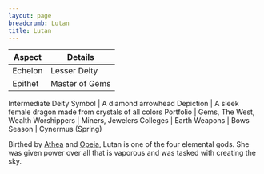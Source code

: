 ```yaml
---
layout: page
breadcrumb: Lutan
title: Lutan
---
```


Aspect | Details
--- | ---
Echelon | Lesser Deity
Epithet | Master of Gems
Intermediate Deity
Symbol | A diamond arrowhead
Depiction | A sleek female dragon made from crystals of all colors
Portfolio | Gems, The West, Wealth
Worshippers | Miners, Jewelers
Colleges | Earth
Weapons | Bows
Season | Cynermus (Spring)

Birthed by [Athea](athea) and [Opeia](opeia), Lutan is one of the four elemental gods.  She was given power over all that is vaporous and was tasked with creating the sky.
